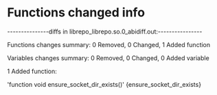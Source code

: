 # Functions changed info

---------------diffs in librepo_librepo.so.0_abidiff.out:----------------

Functions changes summary: 0 Removed, 0 Changed, 1 Added function

Variables changes summary: 0 Removed, 0 Changed, 0 Added variable



1 Added function:



  'function void ensure_socket_dir_exists()'    {ensure_socket_dir_exists}




